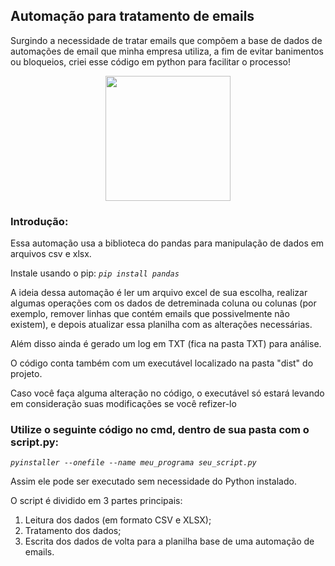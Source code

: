 ## Automação para tratamento de emails
Surgindo a necessidade de tratar emails que compõem a base de dados de automações de email que minha empresa utiliza, a fim de evitar banimentos ou bloqueios, criei esse código em python para facilitar o processo!

<p align="center">
  <img src="https://www.pngkit.com/png/full/940-9408119_explonksions-distorted-thinking-emoji-png.png" width="200"/>
</p>

### Introdução:
Essa automação usa a biblioteca do pandas para manipulação de dados em arquivos csv e xlsx.

Instale usando  o pip: *`pip install pandas`*

A ideia dessa automação é ler um arquivo excel de sua escolha, realizar algumas operações com os dados de detreminada coluna ou colunas (por exemplo, remover linhas que contém emails que possivelmente não existem), e depois atualizar essa planilha com as alterações necessárias.

Além disso ainda é gerado um log em TXT (fica na pasta TXT) para análise.

O código conta também com um executável localizado na pasta "dist" do projeto.

Caso você faça alguma alteração no código, o executável só estará levando em consideração suas modificações se você refizer-lo

### Utilize o seguinte código no cmd, dentro de sua pasta com o script.py:

*`pyinstaller --onefile --name meu_programa seu_script.py`*

Assim ele pode ser executado sem necessidade do Python instalado.

O script é dividido em 3 partes principais:

1) Leitura dos dados (em formato CSV e XLSX);
2) Tratamento dos dados;
3) Escrita dos dados de volta para a planilha base de uma automação de emails.

